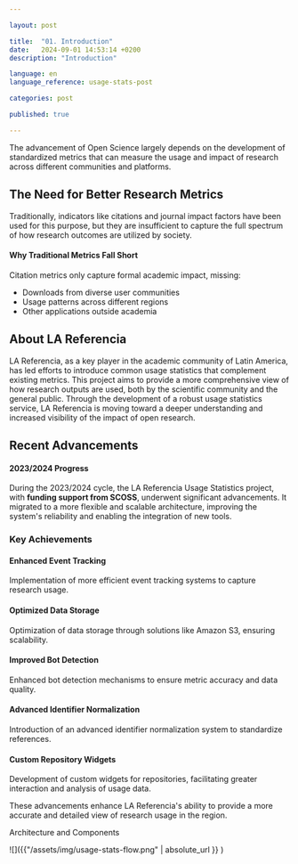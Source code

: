 ```yaml
---

layout: post

title:  "01. Introduction"  
date:   2024-09-01 14:53:14 +0200  
description: "Introduction"

language: en  
language_reference: usage-stats-post

categories: post

published: true

---
```


<p class="lead-highlight">The advancement of Open Science largely depends on the development of standardized metrics that can measure the usage and impact of research across different communities and platforms.</p>

## The Need for Better Research Metrics

Traditionally, indicators like citations and journal impact factors have been used for this purpose, but they are insufficient to capture the full spectrum of how research outcomes are utilized by society.

<div class="note-container">
  <div class="note-header">
    <h4>Why Traditional Metrics Fall Short</h4>
  </div>
  <div class="note-content">
    <p>Citation metrics only capture formal academic impact, missing:</p>
    <ul>
      <li>Downloads from diverse user communities</li>
      <li>Usage patterns across different regions</li>
      <li>Other applications outside academia</li>
    </ul>
  </div>
</div>

## About LA Referencia

LA Referencia, as a key player in the academic community of Latin America, has led efforts to introduce common usage statistics that complement existing metrics. This project aims to provide a more comprehensive view of how research outputs are used, both by the scientific community and the general public. Through the development of a robust usage statistics service, LA Referencia is moving toward a deeper understanding and increased visibility of the impact of open research.

## Recent Advancements

<div class="detail-box">
  <h4>2023/2024 Progress</h4>
  <p>During the 2023/2024 cycle, the LA Referencia Usage Statistics project, with <strong>funding support from SCOSS</strong>, underwent significant advancements. It migrated to a more flexible and scalable architecture, improving the system's reliability and enabling the integration of new tools.</p>
</div>

### Key Achievements

<div class="workflow-container">
  <div class="workflow-step">
    <div class="step-icon"></div>
    <div class="step-content">
      <h4>Enhanced Event Tracking</h4>
      <p>Implementation of more efficient event tracking systems to capture research usage.</p>
    </div>
  </div>
  
  <div class="workflow-step">
    <div class="step-icon"></div>
    <div class="step-content">
      <h4>Optimized Data Storage</h4>
      <p>Optimization of data storage through solutions like Amazon S3, ensuring scalability.</p>
    </div>
  </div>
  
  <div class="workflow-step">
    <div class="step-icon"></div>
    <div class="step-content">
      <h4>Improved Bot Detection</h4>
      <p>Enhanced bot detection mechanisms to ensure metric accuracy and data quality.</p>
    </div>
  </div>
  
  <div class="workflow-step">
    <div class="step-icon"></div>
    <div class="step-content">
      <h4>Advanced Identifier Normalization</h4>
      <p>Introduction of an advanced identifier normalization system to standardize references.</p>
    </div>
  </div>
  
  <div class="workflow-step">
    <div class="step-icon"></div>
    <div class="step-content">
      <h4>Custom Repository Widgets</h4>
      <p>Development of custom widgets for repositories, facilitating greater interaction and analysis of usage data.</p>
    </div>
  </div>
</div>

<p class="lead">These advancements enhance LA Referencia's ability to provide a more accurate and detailed view of research usage in the region.</p>

<div class="custom-heading">Architecture and Components</div>

![]({{"/assets/img/usage-stats-flow.png" | absolute_url }} )

<br>  
<br>

